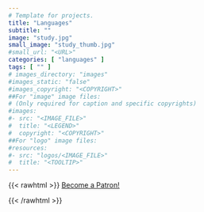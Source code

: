 ```yaml
---
# Template for projects.
title: "Languages"
subtitle: ""
image: "study.jpg"
small_image: "study_thumb.jpg"
#small_url: "<URL>"
categories: [ "languages" ]
tags: [ "" ]
# images_directory: "images"
#images_static: "false"
#images_copyright: "<COPYRIGHT>"
##For "image" image files:
# (Only required for caption and specific copyrights)
#images:
#- src: "<IMAGE_FILE>"
#  title: "<LEGEND>"
#  copyright: "<COPYRIGHT>"
##For "logo" image files:
#resources:
#- src: "logos/<IMAGE_FILE>"
#  title: "<TOOLTIP>"
---
```




<!-- {{< rawhtml >}}
<p>
    <a href="https://www.patreon.com/cathalSeoin?fan_landing=true" target="_blank">
        <img alt="Please consider becoming a Patron" src="become_a_patron_small.jpg"
        width="150" height="70">
     </a>
</p>
{{< /rawhtml >}} -->

{{< rawhtml >}}
<a href="https://www.patreon.com/bePatron?u=37655427" data-patreon-widget-type="become-patron-button">Become a Patron!</a><script async src="https://c6.patreon.com/becomePatronButton.bundle.js"></script>

{{< /rawhtml >}}
